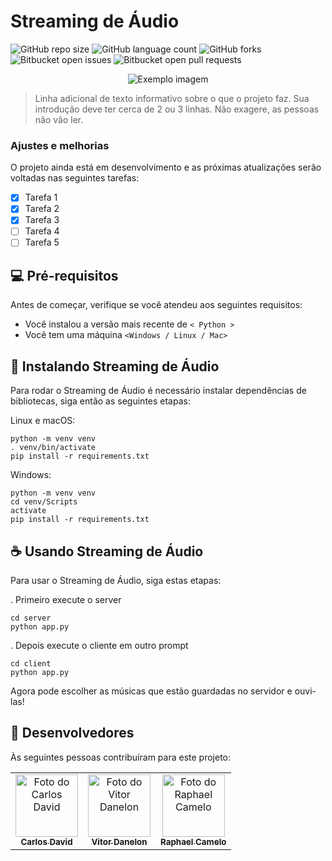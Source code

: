 # Streaming de Áudio

![GitHub repo size](https://img.shields.io/github/repo-size/dauid64/streaming_audio?style=for-the-badge)
![GitHub language count](https://img.shields.io/github/languages/count/dauid64/streaming_audio?style=for-the-badge)
![GitHub forks](https://img.shields.io/github/forks/dauid64/streaming_audio?style=for-the-badge)
![Bitbucket open issues](https://img.shields.io/bitbucket/issues/dauid64/streaming_audio?style=for-the-badge)
![Bitbucket open pull requests](https://img.shields.io/bitbucket/pr-raw/dauid64/streaming_audio?style=for-the-badge)

<p align="center">
    <img src="https://github.com/dauid64/streaming_audio/assets/94979678/2fd96c08-5096-450d-ba35-3ba28e4ca2fd" alt="Exemplo imagem">
</p>

> Linha adicional de texto informativo sobre o que o projeto faz. Sua introdução deve ter cerca de 2 ou 3 linhas. Não exagere, as pessoas não vão ler.

### Ajustes e melhorias

O projeto ainda está em desenvolvimento e as próximas atualizações serão voltadas nas seguintes tarefas:

- [x] Tarefa 1
- [x] Tarefa 2
- [x] Tarefa 3
- [ ] Tarefa 4
- [ ] Tarefa 5

## 💻 Pré-requisitos

Antes de começar, verifique se você atendeu aos seguintes requisitos:

- Você instalou a versão mais recente de `< Python >`
- Você tem uma máquina `<Windows / Linux / Mac>`

## 🚀 Instalando Streaming de Áudio

Para rodar o Streaming de Áudio é necessário instalar dependências de bibliotecas, siga então as seguintes etapas:

Linux e macOS:

```
python -m venv venv
. venv/bin/activate
pip install -r requirements.txt
```

Windows:

```
python -m venv venv
cd venv/Scripts
activate
pip install -r requirements.txt
```

## ☕ Usando Streaming de Áudio

Para usar o Streaming de Áudio, siga estas etapas:

. Primeiro execute o server
```
cd server
python app.py
```
. Depois execute o cliente em outro prompt
```
cd client
python app.py
```

Agora pode escolher as músicas que estão guardadas no servidor e ouvi-las!

## 🤝 Desenvolvedores

Às seguintes pessoas contribuíram para este projeto:

<table>
  <tr>
    <td align="center">
      <a href="https://github.com/dauid64" title="defina o titulo do link">
        <img src="https://github.com/dauid64/streaming_audio/assets/94979678/ca828726-8438-4c20-9227-b2639e13f96d" width="100px;" alt="Foto do Carlos David"/><br>
        <sub>
          <b>Carlos David</b>
        </sub>
      </a>
    </td>
    <td align="center">
      <a href="https://github.com/VitorDanelon" title="defina o titulo do link">
        <img src="https://github.com/dauid64/streaming_audio/assets/94979678/6cc31471-5f63-480f-81eb-b91e8bf44b83" width="100px;" alt="Foto do Vitor Danelon"/><br>
        <sub>
          <b>Vitor Danelon</b>
        </sub>
      </a>
    </td>
    <td align="center">
      <a href="https://github.com/raphaelCameloS" title="defina o titulo do link">
        <img src="https://github.com/dauid64/streaming_audio/assets/94979678/efd8131f-8bad-45fb-9441-6a333f5b7623" width="100px;" alt="Foto do Raphael Camelo"/><br>
        <sub>
          <b>Raphael Camelo</b>
        </sub>
      </a>
    </td>
  </tr>
</table>
